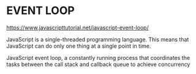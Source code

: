 # EVENT LOOP

<https://www.javascripttutorial.net/javascript-event-loop/>

JavaScript is a single-threaded programming language. This means that JavaScript can do only one thing at a single point in time.

JavaScript event loop, a constantly running process that coordinates the tasks between the call stack and callback queue to achieve concurrency
